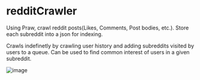 # redditCrawler

Using Praw, crawl reddit posts(Likes, Comments, Post bodies, etc.). Store each subreddit into a json for indexing.

Crawls indefinetly by crawling user history and adding subreddits visited by users to a queue. Can be used to find common interest of users in a given subreddit.

![image](https://github.com/user-attachments/assets/180c897e-0145-4d2f-a2a3-6f0042f8b8cf)
